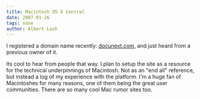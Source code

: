 ```yaml
---
title: Macintosh OS X Central
date: 2007-01-26
tags: none
author: Albert Lash
---
```

I registered a domain name recently: <a href="http://www.docunext.com">docunext.com</a>, and just heard from a previous owner of it.

Its cool to hear from people that way. I plan to setup the site as a resource for the technical underpinnings of Macintosh. Not as an "end all" reference, but instead a log of my experience with the platform. I'm a huge fan of Macintoshes for many reasons, one of them being the great user communities. There are so many cool Mac rumor sites too.

